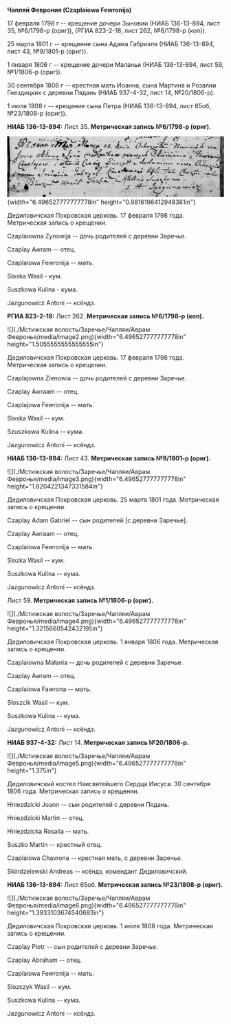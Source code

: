 **Чапляй Феврония (Czaplaiowa Fewronija)**

17 февраля 1798 г -- крещение дочери Зыновии (НИАБ 136-13-894, лист 35,
№6/1798-р (ориг)), (РГИА 823-2-18, лист 262, №6/1798-р (коп)).

25 марта 1801 г -- крещение сына Адама Габриэля (НИАБ 136-13-894, лист
43, №9/1801-р (ориг)).

1 января 1806 г -- крещение дочери Маланьи (НИАБ 136-13-894, лист 59,
№1/1806-р (ориг)).

30 сентября 1806 г -- крестная мать Иоанна, сына Мартина и Розалии
Гнездицких с деревни Пядань (НИАБ 937-4-32, лист 14, №20/1806-р).

1 июля 1808 г -- крещение сына Петра (НИАБ 136-13-894, лист 65об,
№23/1808-р (ориг)).

**НИАБ 136-13-894:** Лист 35. **Метрическая запись №6/1798-р (ориг).**

![](./media/81aba8c30846ebf5c95d4b0d33b56e8d9c407bd1.png){width="6.496527777777778in"
height="0.9816196412948381in"}

Дедиловичская Покровская церковь. 17 февраля 1798 года. Метрическая
запись о крещении.

Czaplaiowna Zynowija -- дочь родителей с деревни Заречье.

Czaplay Awram -- отец.

Czaplaiowa Fewronija -- мать.

Sloska Wasil - кум.

Suszkowa Kulina - кума.

Jazgunowicz Antoni -- ксёндз.

**РГИА 823-2-18:** Лист 262. **Метрическая запись №6/1798-р (коп).**

![](./Мстижская волость/Заречье/Чапляи/Аврам Февронья/media/image2.png){width="6.496527777777778in"
height="1.5055555555555555in"}

Дедиловичская Покровская церковь. 17 февраля 1798 года. Метрическая
запись о крещении.

Czaplajowna Zienowia -- дочь родителей с деревни Заречье.

Czaplay Awraam -- отец.

Czaplajowa Fewronija -- мать.

Sloska Wasil -- кум.

Szuszkowa Kulina -- кума.

Jazgunowicz Antoni -- ксёндз.

**НИАБ 136-13-894:** Лист 43. **Метрическая запись №9/1801-р (ориг).**

![](./Мстижская волость/Заречье/Чапляи/Аврам Февронья/media/image3.png){width="6.496527777777778in"
height="1.8204221347331584in"}

Дедиловичская Покровская церковь. 25 марта 1801 года. Метрическая запись
о крещении.

Czaplay Adam Gabriel -- сын родителей \[с деревни Заречье\].

Czaplay Awraam -- отец.

Czaplaiowa Fewronija -- мать.

Slozka Wasil -- кум.

Suszkowa Kulina -- кума.

Jazgunowicz Antoni -- ксёндз.

Лист 59. **Метрическая запись №1/1806-р (ориг).**

![](./Мстижская волость/Заречье/Чапляи/Аврам Февронья/media/image4.png){width="6.496527777777778in"
height="1.3215660542432195in"}

Дедиловичская Покровская церковь. 1 января 1806 года. Метрическая запись
о крещении.

Czaplaiowna Małania -- дочь родителей с деревни Заречье.

Czaplay Awram -- отец.

Czaplaiowa Fawrona -- мать.

Sloszcik Wasil -- кум.

Suszkowa Kulina -- кума.

Jazgunowicz Antoni -- ксёндз.

**НИАБ 937-4-32:** Лист 14. **Метрическая запись №20/1806-р.**

![](./Мстижская волость/Заречье/Чапляи/Аврам Февронья/media/image5.png){width="6.496527777777778in"
height="1.375in"}

Дедиловичский костел Наисвятейшего Сердца Иисуса. 30 сентября 1806 года.
Метрическая запись о крещении.

Hniezdzicki Joann -- сын родителей с деревни Пядань.

Hniezdzicki Martin -- отец.

Hniezdzicka Rosalia -- мать.

Suszko Martin -- крестный отец.

Czaplaiowa Chavrona -- крестная мать, с деревни Заречье.

Skindzelewski Andreas -- ксёндз, комендант Дедиловичский.

**НИАБ 136-13-894:** Лист 65об. **Метрическая запись №23/1808-р
(ориг).**

![](./Мстижская волость/Заречье/Чапляи/Аврам Февронья/media/image6.png){width="6.496527777777778in"
height="1.3933103674540683in"}

Дедиловичская Покровская церковь. 1 июля 1808 года. Метрическая запись о
крещении.

Czaplay Piotr -- сын родителей с деревни Заречье.

Czaplay Abraham -- отец.

Czaplaiowa Fewronija -- мать.

Slozczyk Wasil -- кум.

Suszkowa Kulina -- кума.

Jazgunowicz Antoni -- ксёндз.
